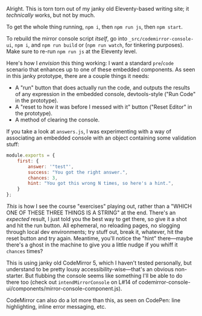 Alright. This is torn torn out of my janky old Eleventy-based writing site; it _technically_ works, but not by much.

To get the whole thing running, `npm i`, then `npm run js`, then `npm start`.

To rebuild the mirror console script _itself_, go into `_src/codemirror-console-ui`, `npm i`, and `npm run build` or (`npm run watch`, for tinkering purposes). Make sure to re-run `npm run js` at the Eleventy level.

Here's how I _envision_ this thing working:
I want a standard `pre`/`code` scenario that enhances up to one of these embedded components. As seen in this janky prototype, there are a couple things it needs: 
* A "run" button that does actually run the code, and outputs the results of any expression in the embedded console, devtools-style ("Run Code" in the prototype).
* A "reset to how it was before I messed with it" button ("Reset Editor" in the prototype).
* A method of clearing the console.

If you take a look at `answers.js`, I was experimenting with a way of associating an embedded console with an object containing some validation stuff:

```jsx
module.exports = {
    first: {
        answer: '"test"',
        success: "You got the right answer.",
        chances: 3,
        hint: "You got this wrong N times, so here's a hint.",
    }
};
```

_This_ is how I see the course "exercises" playing out, rather than a "WHICH ONE OF THESE THREE THINGS IS A STRING" at the end. There's an _expected_ result, I just told you the best way to get there, so give it a shot and hit the run button. All ephemeral, no reloading pages, no slogging through local dev environments; try stuff out, break it, whatever, hit the reset button and try again. Meantime, you'll notice the "hint" there—maybe there's a ghost in the machine to give you a little nudge if you whiff it `chances` times?

This is using janky old CodeMirror 5, which I haven't tested personally, but understand to be pretty lousy accessibility-wise—that's an obvious non-starter. But flubbing the console seems like something I'll be able to do there too (check out `intendMirrorConsole` on L#14 of codemirror-console-ui/components/mirror-console-component.js).

CodeMirror can also do a lot more than this, as seen on CodePen: line highlighting, inline error messaging, etc.